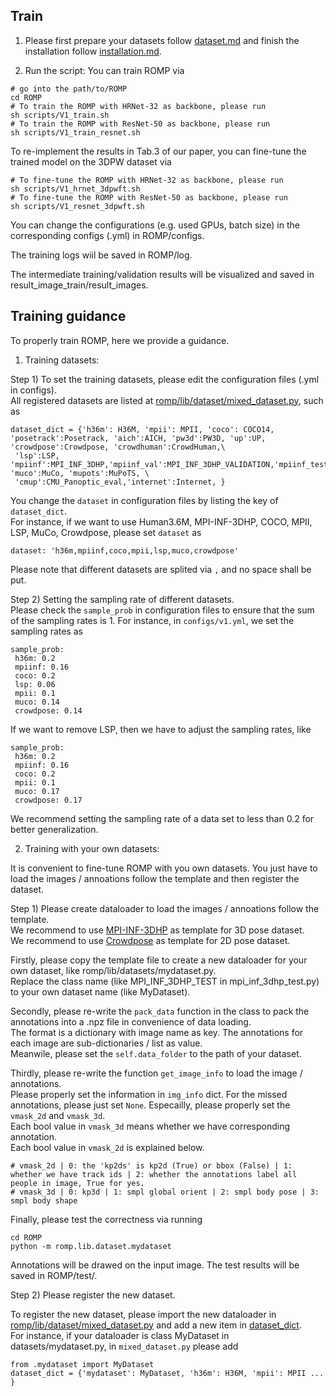 ## Train

1. Please first prepare your datasets follow [dataset.md](dataset.md) and finish the installation follow [installation.md](installation.md).

2. Run the script:
You can train ROMP via
```
# go into the path/to/ROMP
cd ROMP
# To train the ROMP with HRNet-32 as backbone, please run
sh scripts/V1_train.sh
# To train the ROMP with ResNet-50 as backbone, please run
sh scripts/V1_train_resnet.sh
```
To re-implement the results in Tab.3 of our paper, you can fine-tune the trained model on the 3DPW dataset via
```
# To fine-tune the ROMP with HRNet-32 as backbone, please run
sh scripts/V1_hrnet_3dpwft.sh
# To fine-tune the ROMP with ResNet-50 as backbone, please run
sh scripts/V1_resnet_3dpwft.sh
```
You can change the configurations (e.g. used GPUs, batch size) in the corresponding configs (.yml) in ROMP/configs.

The training logs wiil be saved in ROMP/log. 

The intermediate training/validation results will be visualized and saved in result_image_train/result_images.

## Training guidance

To properly train ROMP, here we provide a guidance.

1. Training datasets:

Step 1) To set the training datasets, please edit the configuration files (.yml in configs).  
All registered datasets are listed at [romp/lib/dataset/mixed_dataset.py](https://github.com/Arthur151/ROMP/blob/b8d3ac8889c5cd3736182864b43779ee70be8741/romp/lib/dataset/mixed_dataset.py#L29), such as 
```
dataset_dict = {'h36m': H36M, 'mpii': MPII, 'coco': COCO14, 'posetrack':Posetrack, 'aich':AICH, 'pw3d':PW3D, 'up':UP, 'crowdpose':Crowdpose, 'crowdhuman':CrowdHuman,\
 'lsp':LSP, 'mpiinf':MPI_INF_3DHP,'mpiinf_val':MPI_INF_3DHP_VALIDATION,'mpiinf_test':MPI_INF_3DHP_TEST, 'muco':MuCo, 'mupots':MuPoTS, \
 'cmup':CMU_Panoptic_eval,'internet':Internet, }
```
You change the `dataset` in configuration files by listing the key of `dataset_dict`.  
For instance, if we want to use Human3.6M, MPI-INF-3DHP, COCO, MPII, LSP, MuCo, Crowdpose, please set `dataset` as 
```
dataset: 'h36m,mpiinf,coco,mpii,lsp,muco,crowdpose'
```
Please note that different datasets are splited via `,` and no space shall be put.

Step 2) Setting the sampling rate of different datasets.  
Please check the `sample_prob` in configuration files to ensure that the sum of the sampling rates is 1.
For instance, in `configs/v1.yml`, we set the sampling rates as 
```
sample_prob:
 h36m: 0.2
 mpiinf: 0.16
 coco: 0.2
 lsp: 0.06
 mpii: 0.1
 muco: 0.14
 crowdpose: 0.14
```
If we want to remove LSP, then we have to adjust the sampling rates, like 
```
sample_prob:
 h36m: 0.2
 mpiinf: 0.16
 coco: 0.2
 mpii: 0.1
 muco: 0.17
 crowdpose: 0.17
```
We recommend setting the sampling rate of a data set to less than 0.2 for better generalization.

2. Training with your own datasets:

It is convenient to fine-tune ROMP with you own datasets. You just have to load the images / annoations follow the template and then register the dataset.

Step 1) Please create dataloader to load the images / annoations follow the template.  
We recommend to use [MPI-INF-3DHP](https://github.com/Arthur151/ROMP/blob/master/romp/lib/dataset/mpi_inf_3dhp_test.py) as template for 3D pose dataset.  
We recommend to use [Crowdpose](https://github.com/Arthur151/ROMP/blob/master/romp/lib/dataset/crowdpose.py) as template for 2D pose dataset.  

Firstly, please copy the template file to create a new dataloader for your own dataset, like romp/lib/datasets/mydataset.py.  
Replace the class name (like MPI_INF_3DHP_TEST in mpi_inf_3dhp_test.py) to your own dataset name (like MyDataset).

Secondly, please re-write the `pack_data` function in the class to pack the annotations into a .npz file in convenience of data loading.  
The format is a dictionary with image name as key. The annotations for each image are sub-dictionaries / list as value.  
Meanwile, please set the `self.data_folder` to the path of your dataset.

Thirdly, please re-write the function `get_image_info` to load the image / annotations.  
Please properly set the information in `img_info` dict. For the missed annotations, please just set `None`. 
Especailly, please properly set the `vmask_2d` and `vmask_3d`.  
Each bool value in `vmask_3d` means whether we have corresponding annotation.   
Each bool value in `vmask_2d` is explained below.
```
# vmask_2d | 0: the 'kp2ds' is kp2d (True) or bbox (False) | 1: whether we have track ids | 2: whether the annotations label all people in image, True for yes.
# vmask_3d | 0: kp3d | 1: smpl global orient | 2: smpl body pose | 3: smpl body shape
```

Finally, please test the correctness via running
```
cd ROMP
python -m romp.lib.dataset.mydataset
```
Annotations will be drawed on the input image. The test results will be saved in ROMP/test/.

Step 2) Please register the new dataset.

To register the new dataset, please import the new dataloader in [romp/lib/dataset/mixed_dataset.py](https://github.com/Arthur151/ROMP/blob/b8d3ac8889c5cd3736182864b43779ee70be8741/romp/lib/dataset/mixed_dataset.py) and add a new item in [dataset_dict](https://github.com/Arthur151/ROMP/blob/b8d3ac8889c5cd3736182864b43779ee70be8741/romp/lib/dataset/mixed_dataset.py#L29).  
For instance, if your dataloader is class MyDataset in datasets/mydataset.py, in `mixed_dataset.py` please add
```
from .mydataset import MyDataset
dataset_dict = {'mydataset': MyDataset, 'h36m': H36M, 'mpii': MPII ... }
``` 